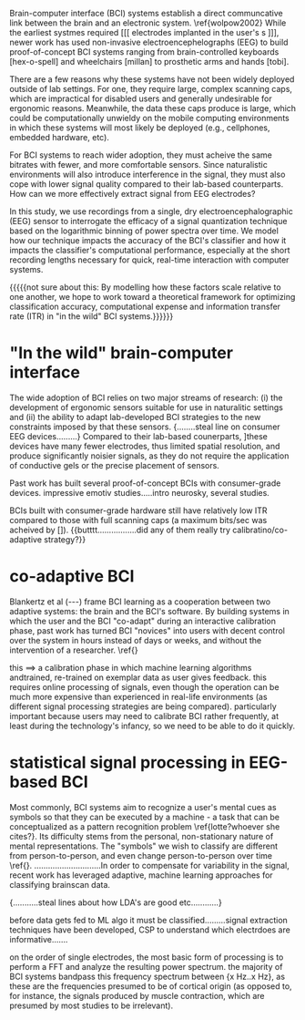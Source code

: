 Brain-computer interface (BCI) systems establish a direct communcative link between the brain and an electronic system. \ref{wolpow2002} While the earliest systmes required [[[ electrodes implanted in the user's s ]]], newer work has used non-invasive electroencephelographs (EEG) to build proof-of-concept BCI systems ranging from brain-controlled keyboards [hex-o-spell] and wheelchairs [millan] to prosthetic arms and hands [tobi]. 

There are a few reasons why these systems have not been widely deployed outside of lab settings. For one, they require large, complex scanning caps, which are impractical for disabled users and generally undesirable for ergonomic reasons. Meanwhile, the data these caps produce is large, which could be computationally unwieldy on the mobile computing environments in which these systems will most likely be deployed (e.g., cellphones, embedded hardware, etc).

For BCI systems to reach wider adoption, they must acheive the same bitrates with fewer, and more comfortable sensors. Since naturalistic environments will also introduce interference in the signal, they must also cope with lower signal quality compared to their lab-based counterparts. How can we more effectively extract signal from EEG electrodes? 

In this study, we use recordings from a single, dry electroencephalographic (EEG) sensor to interrogate the efficacy of a signal quantization technique based on the logarithmic binning of power spectra over time. We model how our technique impacts the accuracy of the BCI's classifier and how it impacts the classifier's computational performance, especially at the short recording lengths necessary for quick, real-time interaction with computer systems. 

{{{{{not sure about this: By modelling how these factors scale relative to one another, we hope to work toward a theoretical framework for optimizing classification accuracy, computational expense and information transfer rate (ITR) in "in the wild" BCI systems.}}}}}}

# "In the wild" brain-computer interface

The wide adoption of BCI relies on two major streams of research: (i) the development of ergonomic sensors suitable for use in naturalitic settings and (ii) the ability to adapt lab-developed BCI strategies to the new constraints imposed by that these sensors. {........steal line on consumer EEG devices.........} Compared to their lab-based counerparts, ]these devices have many fewer electrodes, thus limited spatial resolution, and produce significantly noisier signals, as they do not require the application of conductive gels or the precise placement of sensors.

Past work has built several proof-of-concept BCIs with consumer-grade devices. impressive emotiv studies.....intro neurosky, several studies.

BCIs built with consumer-grade hardware still have relatively low ITR compared to those with full scanning caps (a maximum bits/sec was acheived by []). {{butttt.................did any of them really try calibratino/co-adaptive strategy?}}


# co-adaptive BCI

Blankertz et al (---) frame BCI learning as a cooperation between two adaptive systems: the brain and the BCI's software. By building systems in which the user and the BCI "co-adapt" during an interactive calibration phase, past work has turned BCI "novices" into users with decent control over the system in hours instead of days or weeks, and without the intervention of a researcher. \ref{} 

this ==> a calibration phase in which machine learning algorithms andtrained, re-trained on exemplar data as user gives feedback. this requires online processing of signals, even though the operation can be much more expensive than experienced in real-life environments (as different signal processing strategies are being compared). particularly important because users may need to calibrate BCI rather frequently, at least during the technology's infancy, so we need to be able to do it quickly.


# statistical signal processing in EEG-based BCI

Most commonly, BCI systems aim to recognize a user's mental cues as symbols so that they can be executed by a machine - a task that can be conceptualized as a pattern recognition problem \ref{lotte?whoever she cites?}. Its difficulty stems from the personal, non-stationary nature of mental representations. The "symbols" we wish to classify are different from person-to-person, and even change person-to-person over time \ref{}. .............................In order to compensate for variability in the signal, recent work has leveraged adaptive, machine learning approaches for classifying brainscan data.

{...........steal lines about how LDA's are good etc............}

before data gets fed to ML algo it must be classified.........signal extraction techniques have been developed, CSP to understand which electrdoes are informative.......

on the order of single electrodes, the most basic form of processing is to perform a FFT and analyze the resulting power spectrum. the majority of BCI systems bandpass this frequency spectrum between {x Hz..x Hz}, as these are the frequencies presumed to be of cortical origin (as opposed to, for instance, the signals produced by muscle contraction, which are presumed by most studies to be irrelevant). 